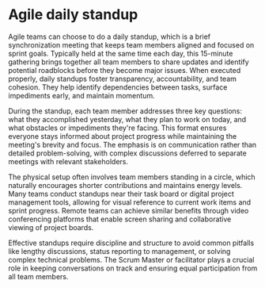# Agile daily standup

Agile teams can choose to do a daily standup, which is a brief synchronization meeting that keeps team members aligned and focused on sprint goals. Typically held at the same time each day, this 15-minute gathering brings together all team members to share updates and identify potential roadblocks before they become major issues. When executed properly, daily standups foster transparency, accountability, and team cohesion. They help identify dependencies between tasks, surface impediments early, and maintain momentum.

During the standup, each team member addresses three key questions: what they accomplished yesterday, what they plan to work on today, and what obstacles or impediments they're facing. This format ensures everyone stays informed about project progress while maintaining the meeting's brevity and focus. The emphasis is on communication rather than detailed problem-solving, with complex discussions deferred to separate meetings with relevant stakeholders.

The physical setup often involves team members standing in a circle, which naturally encourages shorter contributions and maintains energy levels. Many teams conduct standups near their task board or digital project management tools, allowing for visual reference to current work items and sprint progress. Remote teams can achieve similar benefits through video conferencing platforms that enable screen sharing and collaborative viewing of project boards.

Effective standups require discipline and structure to avoid common pitfalls like lengthy discussions, status reporting to management, or solving complex technical problems. The Scrum Master or facilitator plays a crucial role in keeping conversations on track and ensuring equal participation from all team members.
